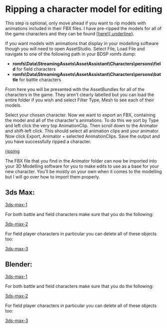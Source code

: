 # Ripping a character model for editing

This step is optional, only move ahead if you want to rip models with animations included in their FBX files.
I have pre-ripped the models for all of the game characters and they can be found [[here]{.underline}](https://drive.google.com/drive/folders/1sg5d6WXiSiD0NfLLCb5zImnWnbwpiLrv?usp=sharing).

If you want models with animations that display in your modelling software though you will need to open AssetStudio.
Select File, Load File and navigate to one of the following path in your BDSP romfs dump:

- **romfs\Data\StreamingAssets\AssetAssistant\Characters\persons\field** for field characters
- **romfs\Data\StreamingAssets\AssetAssistant\Characters\persons\battle** for battle characters

From here you will be presented with the AssetBundles for all of the characters in the game.
They aren't clearly labelled but you can load the entire folder if you wish and select Filter Type, Mesh to see each of their models.

Select your chosen character. Now we want to export an FBX, containing the model and all of the character's animations.
To do this we sort by Type and left click the very top AnimationClip. Then scroll down to the Animator and shift-left click.
This should select all animation clips and your animator. Now click Export, Animator + selected AnimationClips.
Save the output and you have successfully ripped a character.

[ripping](../../static/img/lumitool-guides/characters/ripping.png)

The FBX file that you find in the Animator folder can now be imported into your 3D Modelling software for you to make edits to use as a base
for your new character. You'll be mostly on your own when it comes to the modelling but I will go over how to import them properly.

## 3ds Max:

[3ds-max-1](../../static/img/lumitool-guides/characters/3ds-max-1.png)

For both battle and field characters make sure that you do the following:

[3ds-max-2](../../static/img/lumitool-guides/characters/3ds-max-2.png)

For field player characters in particular you can delete all of these objects too:

[3ds-max-3](../../static/img/lumitool-guides/characters/3ds-max-3.png)

## Blender:

[3ds-max-1](../../static/img/lumitool-guides/characters/3ds-max-1.png)

For both battle and field characters make sure that you do the following:

[3ds-max-2](../../static/img/lumitool-guides/characters/3ds-max-2.png)

For field player characters in particular you can delete all of these objects too:

[3ds-max-3](../../static/img/lumitool-guides/characters/3ds-max-3.png)

